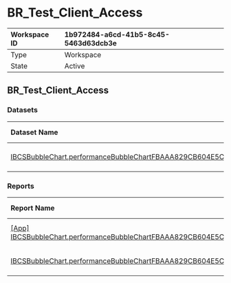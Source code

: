



# BR_Test_Client_Access

|Workspace ID|1b972484-a6cd-41b5-8c45-5463d63dcb3e|
| :--- | :--- |
|Type|Workspace|
|State|Active|

## BR_Test_Client_Access

### Datasets

|Dataset Name|Last Modified|
| :--- | :--- |
|[IBCSBubbleChart.performanceBubbleChartFBAAA829CB604E5CAB4F21729F233294.1.0.0.0](../Datasets/IBCSBubbleChart.performanceBubbleChartFBAAA829CB604E5CAB4F21729F233294.1.0.0.0.md)|August 25, 2023 08:39:25|

### Reports

|Report Name|Last Modified|
| :--- | :--- |
|[[App] IBCSBubbleChart.performanceBubbleChartFBAAA829CB604E5CAB4F21729F233294.1.0.0.0](../Reports/[App]-IBCSBubbleChart.performanceBubbleChartFBAAA829CB604E5CAB4F21729F233294.1.0.0.0.md)|August 25, 2023 08:43:27|
|[IBCSBubbleChart.performanceBubbleChartFBAAA829CB604E5CAB4F21729F233294.1.0.0.0](../Reports/IBCSBubbleChart.performanceBubbleChartFBAAA829CB604E5CAB4F21729F233294.1.0.0.0.md)|August 25, 2023 08:39:26|
